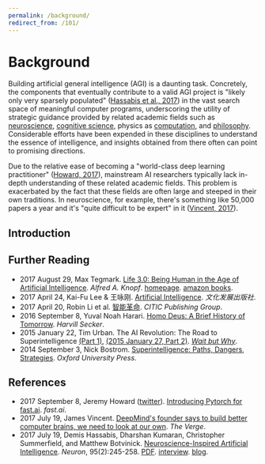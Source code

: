 ```yaml
---
permalink: /background/
redirect_from: /101/
---
```

# Background

Building artificial general intelligence (AGI) is a daunting task. Concretely, the components that eventually contribute to a valid AGI project is "likely only very sparsely populated" ([Hassabis et al., 2017](http://www.cell.com/neuron/fulltext/S0896-6273(17)30509-3)) in the vast search space of meaningful computer programs, underscoring the utility of strategic guidance provided by related academic fields such as [neuroscience](http://realai.org/background/neuroscience/), [cognitive science](http://realai.org/background/cognitive-science/), physics as [computation](http://realai.org/background/computation/), and [philosophy](http://realai.org/background/philosophy/). Considerable efforts have been expended in these disciplines to understand the essence of intelligence, and insights obtained from there often can point to promising directions.

Due to the relative ease of becoming a "world-class deep learning practitioner" ([Howard, 2017](http://www.fast.ai/2017/09/08/introducing-pytorch-for-fastai/)), mainstream AI researchers typically lack in-depth understanding of these related academic fields. This problem is exacerbated by the fact that these fields are often large and steeped in their own traditions. In neuroscience, for example, there's something like 50,000 papers a year and it's "quite difficult to be expert" in it ([Vincent, 2017](https://www.theverge.com/2017/7/19/15998610/ai-neuroscience-machine-learning-deepmind-demis-hassabis-interview)).

## Introduction

## Further Reading

* 2017 August 29, Max Tegmark. [Life 3.0: Being Human in the Age of Artificial Intelligence](http://www.penguinrandomhouse.com/books/530584/life-30-by-max-tegmark/). *Alfred A. Knopf*. [homepage](http://space.mit.edu/home/tegmark/ai.html). [amazon books](https://www.amazon.com/Life-3-0-Being-Artificial-Intelligence/dp/1101946598).
* 2017 April 24, Kai-Fu Lee & 王咏刚. [Artificial Intelligence](https://www.amazon.cn/%E4%BA%BA%E5%B7%A5%E6%99%BA%E8%83%BD-%E6%9D%8E%E5%BC%80%E5%A4%8D%E8%B0%88AI%E5%A6%82%E4%BD%95%E9%87%8D%E5%A1%91%E4%B8%AA%E4%BA%BA-%E5%95%86%E4%B8%9A%E4%B8%8E%E7%A4%BE%E4%BC%9A%E7%9A%84%E6%9C%AA%E6%9D%A5%E5%9B%BE%E8%B0%B1-%E6%9D%8E%E5%BC%80%E5%A4%8D/dp/B06Y4141WL/). *文化发展出版社*.
* 2017 April 20, Robin Li et al. [智能革命](https://www.amazon.cn/%E5%9B%BE%E4%B9%A6/dp/B06Y5KK792). *CITIC Publishing Group*.
* 2016 September 8, Yuval Noah Harari. [Homo Deus: A Brief History of Tomorrow](https://www.amazon.co.uk/Homo-Deus-Brief-History-Tomorrow/dp/1910701874). *Harvill Secker*.
* 2015 January 22, Tim Urban. The AI Revolution: The Road to Superintelligence [(Part 1)](http://waitbutwhy.com/2015/01/artificial-intelligence-revolution-1.html), [(2015 January 27, Part 2)](http://waitbutwhy.com/2015/01/artificial-intelligence-revolution-2.html). *[Wait but Why](http://waitbutwhy.com/)*.
* 2014 September 3, Nick Bostrom. [Superintelligence: Paths, Dangers, Strategies](https://www.amazon.com/Superintelligence-Dangers-Strategies-Nick-Bostrom/dp/0199678111). *Oxford University Press*. 

## References

* 2017 September 8, Jeremy Howard ([twitter](https://twitter.com/jeremyphoward)). [Introducing Pytorch for fast.ai](http://www.fast.ai/2017/09/08/introducing-pytorch-for-fastai/). *fast.ai*.
* 2017 July 19, James Vincent. [DeepMind's founder says to build better computer brains, we need to look at our own](https://www.theverge.com/2017/7/19/15998610/ai-neuroscience-machine-learning-deepmind-demis-hassabis-interview). *The Verge*.
* 2017 July 19, Demis Hassabis, Dharshan Kumaran, Christopher Summerfield, and Matthew Botvinick. [Neuroscience-Inspired Artificial Intelligence](http://www.cell.com/neuron/fulltext/S0896-6273(17)30509-3). *Neuron*, 95(2):245-258. [PDF](https://deepmind.com/documents/113/Neuron.pdf). [interview](https://www.theverge.com/2017/7/19/15998610/ai-neuroscience-machine-learning-deepmind-demis-hassabis-interview). [blog](https://deepmind.com/blog/ai-and-neuroscience-virtuous-circle/).

